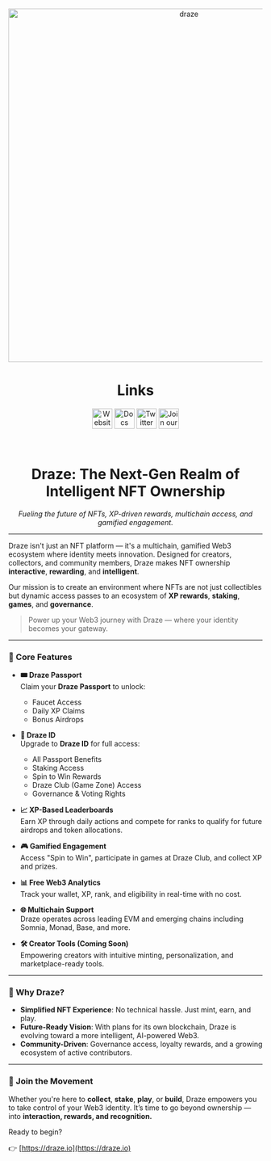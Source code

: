 <p align="center">
<br />
<a href="https://draze.io/"><img src="https://iili.io/FSjaiga.png" width="700" alt="draze"/></a>
<br />
</p>
<h1 align="center">Links</h1>
<p align="center">
<a href="https://draze.io/"><img src="https://img.icons8.com/color/48/000000/domain.png" width="40" height="40" alt="Website"/></a>
<a href="https://draze.io/docs/introduction"><img alt="Docs" src="https://img.icons8.com/color/48/000000/document.png" width="40" height="40"/></a>
<a href="https://x.com/DrazeLab"><img alt="Twitter" src="https://img.icons8.com/color/48/000000/twitter.png" width="40" height="40"/></a>
<a href="https://discord.gg/9sQpGp32mZ"><img alt="Join our Discord!" src="https://img.icons8.com/color/48/000000/discord-logo.png" width="40" height="40"/></a>
</p>
<br />

<h1 align="center">Draze: The Next-Gen Realm of Intelligent NFT Ownership</h1>

<p align="center"><em>Fueling the future of NFTs, XP-driven rewards, multichain access, and gamified engagement.</em></p>

---

Draze isn't just an NFT platform — it's a multichain, gamified Web3 ecosystem where identity meets innovation. Designed for creators, collectors, and community members, Draze makes NFT ownership **interactive**, **rewarding**, and **intelligent**.

Our mission is to create an environment where NFTs are not just collectibles but dynamic access passes to an ecosystem of **XP rewards**, **staking**, **games**, and **governance**.

> Power up your Web3 journey with Draze — where your identity becomes your gateway.

---

### 🔑 Core Features

- **🎟️ Draze Passport**  
  Claim your **Draze Passport** to unlock:
  - Faucet Access  
  - Daily XP Claims  
  - Bonus Airdrops  

- **🪪 Draze ID**  
  Upgrade to **Draze ID** for full access:
  - All Passport Benefits  
  - Staking Access  
  - Spin to Win Rewards  
  - Draze Club (Game Zone) Access  
  - Governance & Voting Rights  

- **📈 XP-Based Leaderboards**  
  Earn XP through daily actions and compete for ranks to qualify for future airdrops and token allocations.

- **🎮 Gamified Engagement**  
  Access "Spin to Win", participate in games at Draze Club, and collect XP and prizes.

- **📊 Free Web3 Analytics**  
  Track your wallet, XP, rank, and eligibility in real-time with no cost.

- **🌐 Multichain Support**  
  Draze operates across leading EVM and emerging chains including Somnia, Monad, Base, and more.

- **🛠 Creator Tools (Coming Soon)**  
  Empowering creators with intuitive minting, personalization, and marketplace-ready tools.

---

### 🚀 Why Draze?

- **Simplified NFT Experience**: No technical hassle. Just mint, earn, and play.
- **Future-Ready Vision**: With plans for its own blockchain, Draze is evolving toward a more intelligent, AI-powered Web3.
- **Community-Driven**: Governance access, loyalty rewards, and a growing ecosystem of active contributors.

---

### 💬 Join the Movement

Whether you're here to **collect**, **stake**, **play**, or **build**, Draze empowers you to take control of your Web3 identity. It’s time to go beyond ownership — into **interaction, rewards, and recognition.**

Ready to begin?

👉 [https://draze.io](https://draze.io)

